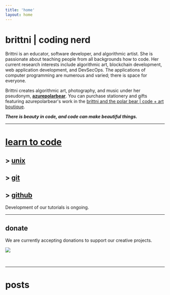 ```yaml
---
title: 'home'
layout: home
---
```


# brittni | coding nerd

Brittni is an educator, software developer, and algorithmic artist.
She is passionate about teaching people from all backgrounds how to code.
Her current research interests include algorithmic art, blockchain development, web application development, and DevSecOps.
The applications of computer programming are numerous and varied; there is space for everyone.

Brittni creates algorithmic art, photography, and music under her pseudonym, [**azurepolarbear**](https://azurepolarbear.github.io/).
You can purchase stationery and gifts featuring azurepolarbear's work in the [brittni and the polar bear | code + art boutique](https://brittniandthepolarbear.com/).

***There is beauty in code, and code can make beautiful things.***

----

# [learn to code](./learn-to-code)

## > [unix](./learn-to-code/unix)

## > [git](./learn-to-code/version-control/git)

## > [github](./learn-to-code/version-control/git/github)

Development of our tutorials is ongoing.

----

## donate

We are currently accepting donations to support our creative projects.

<div>
  <p>
    <a href="https://www.buymeacoffee.com/brittniandthepolarbear"><img src="https://img.buymeacoffee.com/button-api/?text=Buy me a coffee&emoji=☕&slug=brittniandthepolarbear&button_colour=8828dc&font_colour=ffffff&font_family=Inter&outline_colour=ffffff&coffee_colour=FFDD00" /></a>
  </p>

  <p>
    <script type='text/javascript' src='https://storage.ko-fi.com/cdn/widget/Widget_2.js'></script><script type='text/javascript'>kofiwidget2.init('Support me on Ko-fi', '8828dc', 'O5O717Q6YA');kofiwidget2.draw();</script>
  </p>
<br/>
</div>

----

# posts
